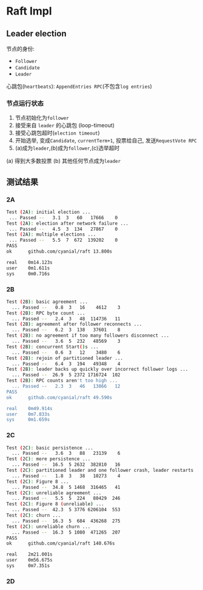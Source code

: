 # Raft Impl

## Leader election

节点的身份:

- `Follower`
- `Candidate`
- `Leader`

心跳包(`heartbeats`): `AppendEntries RPC`(不包含`log entries`)

### 节点运行状态

1. 节点初始化为`follower`
2. 接受来自 `leader` 的心跳包 (loop-timeout)
3. 接受心跳包超时(`election timeout`)
4. 开始选举, 变成`Candidate`, `currentTerm+1`, 投票给自己, 发送`RequestVote RPC`
5. (a)成为`leader`,(b)成为`follower`,(c)选举超时

(a) 得到大多数投票
(b) 其他任何节点成为`leader`
 
 ## 测试结果

 ### 2A

 ```sh
Test (2A): initial election ...
  ... Passed --   3.1  3   60   17666    0
Test (2A): election after network failure ...
  ... Passed --   4.5  3  134   27867    0
Test (2A): multiple elections ...
  ... Passed --   5.5  7  672  139202    0
PASS
ok  	github.com/cyanial/raft	13.800s

real	0m14.123s
user	0m1.611s
sys     0m0.716s
 ```

 ### 2B

```bash
Test (2B): basic agreement ...
  ... Passed --   0.8  3   16    4612    3
Test (2B): RPC byte count ...
  ... Passed --   2.4  3   48  114736   11
Test (2B): agreement after follower reconnects ...
  ... Passed --   6.2  3  138   37601    8
Test (2B): no agreement if too many followers disconnect ...
  ... Passed --   3.6  5  232   48569    3
Test (2B): concurrent Start()s ...
  ... Passed --   0.6  3   12    3480    6
Test (2B): rejoin of partitioned leader ...
  ... Passed --   6.4  3  194   49348    4
Test (2B): leader backs up quickly over incorrect follower logs ...
  ... Passed --  26.9  5 2372 1716724  102
Test (2B): RPC counts aren't too high ...
  ... Passed --   2.3  3   46   13866   12
PASS
ok  	github.com/cyanial/raft	49.590s

real	0m49.914s
user	0m7.833s
sys     0m1.659s
```
 ### 2C

```bash
Test (2C): basic persistence ...
  ... Passed --   3.6  3   88   23139    6
Test (2C): more persistence ...
  ... Passed --  16.5  5 2632  382810   16
Test (2C): partitioned leader and one follower crash, leader restarts ...
  ... Passed --   1.8  3   38   10273    4
Test (2C): Figure 8 ...
  ... Passed --  34.8  5 1468  316465   41
Test (2C): unreliable agreement ...
  ... Passed --   5.5  5  224   80429  246
Test (2C): Figure 8 (unreliable) ...
  ... Passed --  42.3  5 3776 6206104  553
Test (2C): churn ...
  ... Passed --  16.3  5  684  436268  275
Test (2C): unreliable churn ...
  ... Passed --  16.3  5 1080  471265  207
PASS
ok  	github.com/cyanial/raft	140.676s

real	2m21.001s
user	0m56.675s
sys     0m7.351s
```
 ### 2D